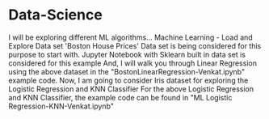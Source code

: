 # Data-Science
I will be exploring different ML algorithms...
Machine Learning - Load and Explore Data set
'Boston House Prices' Data set is being considered for this purpose to start with.
Jupyter Notebook with Sklearn built in data set is considered for this example
And, I will walk you through Linear Regression using the above dataset in the "BostonLinearRegression-Venkat.ipynb" example code.
Now, I am going to consider Iris dataset for exploring the Logistic Regression and KNN Classifier
For the above Logistic Regression and KNN Classifier, the example code can be found in "ML Logistic Regression-KNN-Venkat.ipynb"
